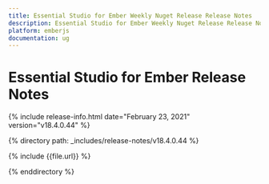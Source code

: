 ```yaml
---
title: Essential Studio for Ember Weekly Nuget Release Release Notes  
description: Essential Studio for Ember Weekly Nuget Release Release Notes  
platform: emberjs
documentation: ug
---
```


# Essential Studio for Ember  Release Notes  

{% include release-info.html date="February 23, 2021"  version="v18.4.0.44" %} 


{% directory path: _includes/release-notes/v18.4.0.44 %}

{% include {{file.url}} %}

{% enddirectory %}